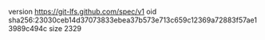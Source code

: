 version https://git-lfs.github.com/spec/v1
oid sha256:23030ceb14d37073833ebea37b573e713c659c12369a72883f57ae13989c494c
size 2329
